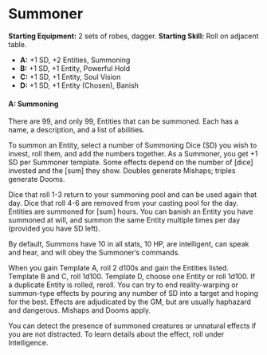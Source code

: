 # Summoner

**Starting Equipment:** 2 sets of robes, dagger.
**Starting Skill:** Roll on adjacent table.

- **A:** +1 SD, +2 Entities, Summoning
- **B:** +1 SD, +1 Entity, Powerful Hold
- **C:** +1 SD, +1 Entity, Soul Vision
- **D:** +1 SD, +1 Entity (Chosen), Banish

#### A: Summoning

There are 99, and only 99, Entities that can be summoned. Each
has a name, a description, and a list of abilities.

To summon an Entity, select a number of Summoning Dice (SD)
you wish to invest, roll them, and add the numbers together. As a
Summoner, you get +1 SD per Summoner template. Some
effects depend on the number of [dice] invested and the [sum]
they show. Doubles generate Mishaps; triples generate Dooms.

Dice that roll 1-3 return to your summoning pool and can be
used again that day. Dice that roll 4-6 are removed from your
casting pool for the day. Entities are summoned for [sum] hours.
You can banish an Entity you have summoned at will, and
summon the same Entity multiple times per day (provided you
have SD left).

By default, Summons have 10 in all stats, 10 HP, are intelligent,
can speak and hear, and will obey the Summoner’s commands.

When you gain Template A, roll 2 d100s and gain the Entities
listed. Template B and C, roll 1d100. Template D, choose one
Entity or roll 1d100. If a duplicate Entity is rolled, reroll.
You can try to end reality-warping or summon-type effects by
pouring any number of SD into a target and hoping for the best.
Effects are adjudicated by the GM, but are usually haphazard
and dangerous. Mishaps and Dooms apply.

You can detect the presence of summoned creatures or
unnatural effects if you are not distracted. To learn details about
the effect, roll under Intelligence.
